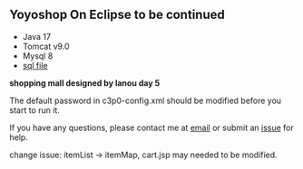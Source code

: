 ## Yoyoshop On Eclipse to be continued

- Java 17
- Tomcat v9.0
- Mysql 8
- [sql file](https://cdn.fygod.xyz/yoyoshop.sql)

**shopping mall designed by lanou day 5** 

The default password in c3p0-config.xml should be modified before you start to run it.

If you have any questions, please contact me at [email](mailto://fifa404yi@yahoo.com) or submit an [issue](https://github.com/stellariumImpl/stellariumImpl.github.io/issues/) for help.

change issue: itemList -> itemMap, cart.jsp may needed to be modified.

